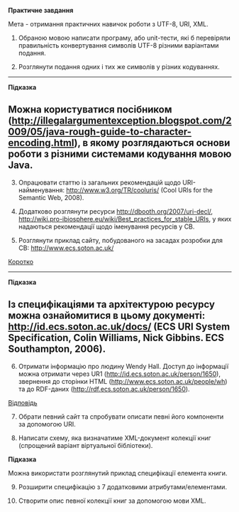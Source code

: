 **Практичне завдання**

Мета - отримання практичних навичок роботи з UTF-8, URI, XML.

1. Обраною мовою написати програму, або unit-тести, які б перевіряли
правильність конвертування символів UTF-8 різними варіантами подання.

2. Розглянути подання одних і тих же символів у різних кодуваннях.

---
**Підказка**

Можна користуватися посібником (http://illegalargumentexception.blogspot.com/2009/05/java-rough-guide-to-character-encoding.html), в
якому розглядаються основи роботи з різними системами кодування мовою
Java.
---

3. Опрацювати статтю із загальних рекомендацій щодо URI- найменування:
http://www.w3.org/TR/cooluris/ (Cool URls for the Semantic Web, 2008).

4. Додатково розглянути ресурси http://dbooth.org/2007/uri-decl/,
http://wiki.pro-ibiosphere.eu/wiki/Best_practices_for_stable_URIs, у
яких надаються рекомендації щодо іменування ресурсів у СВ.

5. Розглянути приклад сайту, побудованого на засадах розробки для СВ:
http://www.ecs.soton.ac.uk/

[Коротко](#task4-5.txt)

---
**Підказка**

Із специфікаціями та архітектурою ресурсу можна ознайомитися в цьому
документі: http://id.ecs.soton.ac.uk/docs/ (ECS URI System
Specification, Colin Williams, Nick Gibbins. ECS Southampton, 2006).
---

6. Отримати інформацію про людину Wendy Hall. Доступ до інформації
можна отримати через UR1 (http://id.ecs.soton.ac.uk/person/1650),
звернення до сторінки HTML (http://www.ecs.soton.ac.uk/people/wh) та до
RDF-даних (http://rdf.ecs.soton.ac.uk/person/1650).

[Відповідь](#task6.txt)

7. Обрати певний сайт та спробувати описати певні його компоненти за
допомогою URI.

8. Написати схему, яка визначатиме XML-документ колекції книг
(спрощений варіант віртуальної бібліотеки).

**Підказка**

Можна використати розглянутий приклад специфікації елемента книги.

9. Розширити специфікацію з 7 додатковими атрибутами/елементами.

10. Створити опис певної колекції книг за допомогою мови XML.
